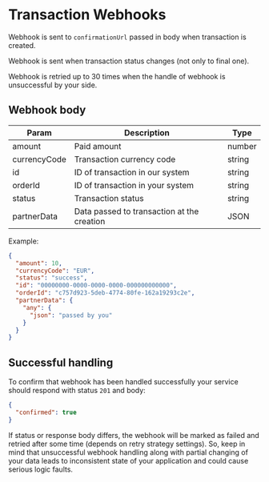 # Transaction Webhooks

Webhook is sent to `confirmationUrl` passed in body when transaction is created.

Webhook is sent when transaction status changes (not only to final one).

Webhook is retried up to 30 times when the handle of webhook is unsuccessful by your side.

## Webhook body

| Param        | Description                                | Type   |
| ------------ | ------------------------------------------ | ------ |
| amount       | Paid amount                                | number |
| currencyCode | Transaction currency code                  | string |
| id           | ID of transaction in our system            | string |
| orderId      | ID of transaction in your system           | string |
| status       | Transaction status                         | string |
| partnerData  | Data passed to transaction at the creation | JSON   |

Example:

```json
{
  "amount": 10,
  "currencyCode": "EUR",
  "status": "success",
  "id": "00000000-0000-0000-0000-000000000000",
  "orderId": "c757d923-5deb-4774-80fe-162a19293c2e",
  "partnerData": {
    "any": {
      "json": "passed by you"
    }
  }
}
```

## Successful handling

To confirm that webhook has been handled successfully your service should respond with status `201` and body:

```json
{
  "confirmed": true
}
```

If status or response body differs, the webhook will be marked as failed and retried after some time (depends on retry strategy settings).
So, keep in mind that unsuccessful webhook handling along with partial changing of your data leads to inconsistent state of your application and could cause serious logic faults.
